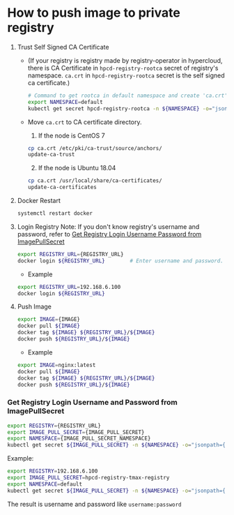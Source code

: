 # How to push image to private registry

1. Trust Self Signed CA Certificate
    * (If your registry is registry made by registry-operator in hypercloud, there is CA Certificate in `hpcd-registry-rootca` secret of registry's namespace. `ca.crt` in `hpcd-registry-rootca` secret is the self signed ca certificate.)
        ```bash
        # Command to get rootca in default namespace and create 'ca.crt' file
        export NAMESPACE=default
        kubectl get secret hpcd-registry-rootca -n ${NAMESPACE} -o="jsonpath={.data['ca\.crt']}" |base64 -d > ca.crt
        ```

    * Move `ca.crt` to CA certificate directory.
        1) If the node is CentOS 7
        ```bash
        cp ca.crt /etc/pki/ca-trust/source/anchors/
		update-ca-trust
        ```

		2) If the node is Ubuntu 18.04
		```bash
		cp ca.crt /usr/local/share/ca-certificates/
		update-ca-certificates
		```

2. Docker Restart
    ```bash
    systemctl restart docker
    ```

3. Login Registry
Note: If you don't know registry's username and password, refer to [Get Registry Login Username Password from ImagePullSecret](#get-registry-login-username-and-password-from-imagepullsecret)

    ```bash
    export REGISTRY_URL={REGISTRY_URL}
    docker login ${REGISTRY_URL}        # Enter username and password.
    ```

    * Example
    ```bash
    export REGISTRY_URL=192.168.6.100
    docker login ${REGISTRY_URL}
    ```

4. Push Image
    ```bash
    export IMAGE={IMAGE}
    docker pull ${IMAGE}
    docker tag ${IMAGE} ${REGISTRY_URL}/${IMAGE}
    docker push ${REGISTRY_URL}/${IMAGE}
    ```

    * Example
    ```bash
    export IMAGE=nginx:latest
    docker pull ${IMAGE}
    docker tag ${IMAGE} ${REGISTRY_URL}/${IMAGE}
    docker push ${REGISTRY_URL}/${IMAGE}
    ```

### Get Registry Login Username and Password from ImagePullSecret
```bash
export REGISTRY={REGISTRY_URL}
export IMAGE_PULL_SECRET={IMAGE_PULL_SECRET}
export NAMESPACE={IMAGE_PULL_SECRET_NAMESPACE}
kubectl get secret ${IMAGE_PULL_SECRET} -n ${NAMESPACE} -o="jsonpath={.data['\.dockerconfigjson']}" |base64 -d |jq -r .auths.\"$REGISTRY\".auth |base64 -d
 ```

Example:
```bash
export REGISTRY=192.168.6.100
export IMAGE_PULL_SECRET=hpcd-registry-tmax-registry
export NAMESPACE=default
kubectl get secret ${IMAGE_PULL_SECRET} -n ${NAMESPACE} -o="jsonpath={.data['\.dockerconfigjson']}" |base64 -d |jq -r .auths.\"$REGISTRY\".auth |base64 -d
 ```

The result is username and password like `username:password` 
